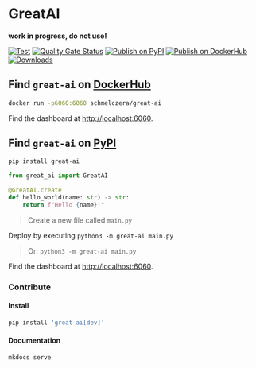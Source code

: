 # GreatAI

**work in progress, do not use!**

[![Test](https://github.com/ScoutinScience/great-ai/actions/workflows/test.yml/badge.svg)](https://github.com/ScoutinScience/great-ai/actions/workflows/check.yml)
[![Quality Gate Status](https://sonar.scoutinscience.com/api/project_badges/measure?project=great-ai&metric=alert_status)](https://sonar.scoutinscience.com/dashboard?id=great-ai)
[![Publish on PyPI](https://github.com/ScoutinScience/great-ai/actions/workflows/publish.yaml/badge.svg)](https://github.com/ScoutinScience/great-ai/actions/workflows/publish.yaml)
[![Publish on DockerHub](https://github.com/ScoutinScience/great-ai/actions/workflows/docker.yaml/badge.svg)](https://github.com/ScoutinScience/great-ai/actions/workflows/docker.yaml)
[![Downloads](https://pepy.tech/badge/great-ai/month)](https://pepy.tech/project/great-ai)


## Find `great-ai` on [DockerHub](https://hub.docker.com/repository/docker/schmelczera/great-ai)

```sh
docker run -p6060:6060 schmelczera/great-ai
```

Find the dashboard at [http://localhost:6060](http://localhost:6060/dashboard/).


## Find `great-ai` on [PyPI](https://pypi.org/project/great-ai/)

```sh
pip install great-ai
```

```python
from great_ai import GreatAI

@GreatAI.create
def hello_world(name: str) -> str:
    return f"Hello {name}!"
```
> Create a new file called `main.py`

Deploy by executing `python3 -m great-ai main.py`
> Or: `python3 -m great-ai main.py`

Find the dashboard at [http://localhost:6060](http://localhost:6060/dashboard/).

### Contribute


#### Install

```sh
pip install 'great-ai[dev]'
```

#### Documentation

```sh
mkdocs serve
```